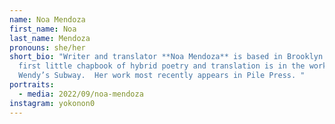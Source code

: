 ```yaml
---
name: Noa Mendoza
first_name: Noa
last_name: Mendoza
pronouns: she/her
short_bio: "Writer and translator **Noa Mendoza** is based in Brooklyn. Her
  first little chapbook of hybrid poetry and translation is in the works through
  Wendy’s Subway.  Her work most recently appears in Pile Press. "
portraits:
  - media: 2022/09/noa-mendoza
instagram: yokonon0
---
```

